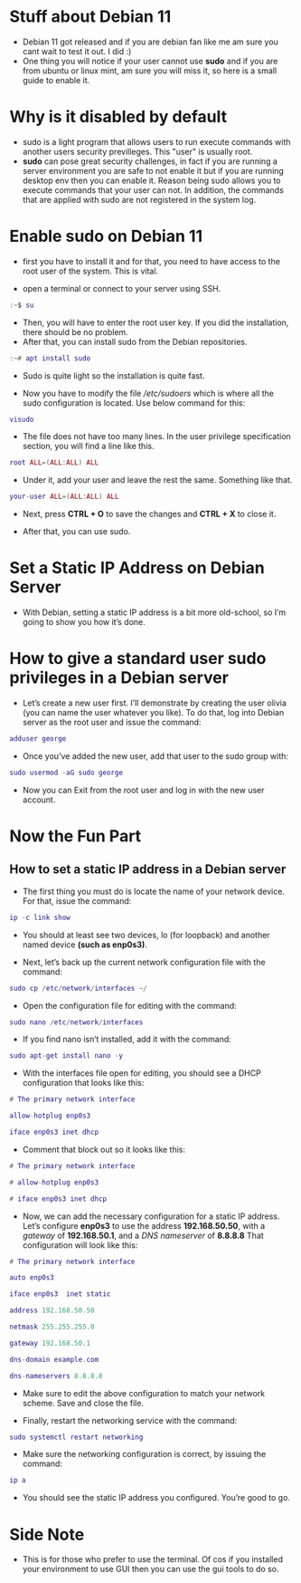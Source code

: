 # Stuff about Debian 11

- Debian 11 got released and if you are debian fan like me am sure you cant wait to test it out. I did :)
- One thing you will notice if your user cannot use **sudo** and if you are from ubuntu or linux mint, am sure you will miss it, so here is a small guide to enable it.

# Why is it disabled by default

- sudo is a light program that allows users to run execute commands with another users security previlleges. This "user" is usually root.
- **sudo** can pose great security challenges, in fact if you are running a server environment you are safe to not enable it but if you are running desktop env then you can enable it. Reason being sudo allows you to execute commands that your user can not. In addition, the commands that are applied with sudo are not registered in the system log.

# Enable sudo on Debian 11

- first you have to install it and for that, you need to have access to the root user of the system. This is vital.

- open a terminal or connect to your server using SSH.

```lua
:~$ su
```

- Then, you will have to enter the root user key. If you did the installation, there should be no problem.
- After that, you can install sudo from the Debian repositories.

```lua
:~# apt install sudo
```

- Sudo is quite light so the installation is quite fast.

- Now you have to modify the file */etc/sudoers* which is where all the sudo configuration is located. Use below command for this:

```lua
visudo
```

- The file does not have too many lines. In the user privilege specification section, you will find a line like this.

```lua
root ALL=(ALL:ALL) ALL
```

- Under it, add your user and leave the rest the same. Something like that.

```lua
your-user ALL=(ALL:ALL) ALL
```

- Next, press **CTRL + O** to save the changes and **CTRL + X** to close it.

- After that, you can use sudo. 

# Set a Static IP Address on Debian Server

- With Debian, setting a static IP address is a bit more old-school, so I’m going to show you how it’s done.

# How to give a standard user sudo privileges in a Debian server

- Let’s create a new user first. I’ll demonstrate by creating the user olivia (you can name the user whatever you like). To do that, log into Debian server as the root user and issue the command:

```lua
adduser george
```

- Once you’ve added the new user, add that user to the sudo group with:

```lua
sudo usermod -aG sudo george
```

- Now you can Exit from the root user and log in with the new user account.

# Now the Fun Part
## How to set a static IP address in a Debian server

- The first thing you must do is locate the name of your network device. For that, issue the command:

```lua
ip -c link show
```
- You should at least see two devices, lo (for loopback) and another named device **(such as enp0s3)**.

- Next, let’s back up the current network configuration file with the command:

```lua
sudo cp /etc/network/interfaces ~/
```

- Open the configuration file for editing with the command:

```lua
sudo nano /etc/network/interfaces
```
- If you find nano isn’t installed, add it with the command:

```lua
sudo apt-get install nano -y
```
- With the interfaces file open for editing, you should see a DHCP configuration that looks like this:

```lua
# The primary network interface

allow-hotplug enp0s3

iface enp0s3 inet dhcp
```
- Comment that block out so it looks like this:

```lua
# The primary network interface

# allow-hotplug enp0s3

# iface enp0s3 inet dhcp
```
- Now, we can add the necessary configuration for a static IP address. Let’s configure **enp0s3** to use the address **192.168.50.50**, with a *gateway* of **192.168.50.1**, and a *DNS nameserver* of **8.8.8.8** That configuration will look like this:

```lua
# The primary network interface

auto enp0s3

iface enp0s3  inet static

address 192.168.50.50

netmask 255.255.255.0

gateway 192.168.50.1

dns-domain example.com

dns-nameservers 8.8.8.8
```

- Make sure to edit the above configuration to match your network scheme. Save and close the file.

- Finally, restart the networking service with the command:

```lua
sudo systemctl restart networking
```

- Make sure the networking configuration is correct, by issuing the command:

```lua
ip a
```
- You should see the static IP address you configured. You’re good to go.

# Side Note

- This is for those who prefer to use the terminal. Of cos if you installed your environment to use GUI then you can use the gui tools to do so.


